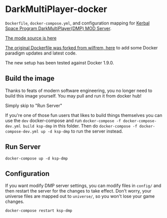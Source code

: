 DarkMultiPlayer-docker
======================
`Dockerfile`, `docker-compose.yml`, and configuration mapping for [Kerbal Space Program DarkMultiPlayer(DMP) MOD Server](http://d-mp.org).

[The mode source is here](https://github.com/godarklight/DarkMultiPlayer)

[The original Dockerfile was forked from wilfrem, here](https://github.com/wilfrem/DarkMultiPlayer-docker) to add some Docker paradigm updates and latest code.

The new setup has been tested against Docker 1.9.0.

Build the image
-----------
Thanks to feats of modern software engineering, you no longer need to build this image yourself. You may pull and run it from docker hub!

Simply skip to "Run Server"

If you're one of those fun users that likes to build things themselves you can use the `dev` docker-compose and run `docker-compose -f docker-compose-dev.yml build ksp-dmp` in this folder.
Then do `docker-compose -f docker-compose-dev.yml up -d ksp-dmp` to run the server instead.



Run Server
----
`docker-compose up -d ksp-dmp`


Configuration
----
If you want modify DMP server settings, you can modify files in `config/` and then restart the server for the changes to take effect. Don't worry, your universe files are mapped out to `universe/`, so you won't lose your game changes.
```
docker-compose restart ksp-dmp
```